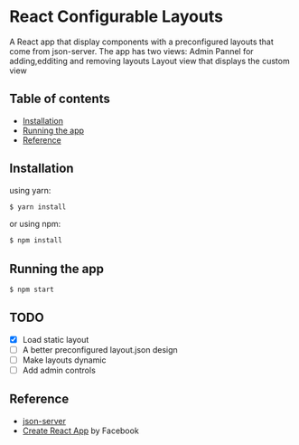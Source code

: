 # React Configurable Layouts

A React app that display components with a preconfigured layouts that come from json-server.
The app has two views:
	Admin Pannel for adding,edditing and removing layouts
	Layout view that displays the custom view

## Table of contents

- [Installation](#Installation)
- [Running the app](#Running-the-app)
- [Reference](#Reference)

## Installation

using yarn:
```bash
$ yarn install
```
or using npm:
```bash
$ npm install
```

## Running the app

```bash
$ npm start
```

## TODO
-	[x] Load static layout
- [ ] A better preconfigured layout.json design
- [ ] Make layouts dynamic
- [ ] Add admin controls

## Reference

* [json-server](https://github.com/typicode/json-server)
* [Create React App](https://github.com/facebookincubator/create-react-app) by Facebook


